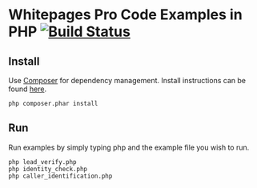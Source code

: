 # Whitepages Pro Code Examples in PHP [![Build Status](https://travis-ci.org/whitepages/pro-examples-php.svg?branch=master)](https://travis-ci.org/whitepages/pro-examples-php)


## Install

Use [Composer] for dependency management. Install instructions can be found [here][installation].

```shell
php composer.phar install
```

## Run

Run examples by simply typing php and the example file you wish to run.

```shell
php lead_verify.php
php identity_check.php
php caller_identification.php
```

[Composer]: https://getcomposer.org/
[installation]: https://getcomposer.org/download/
